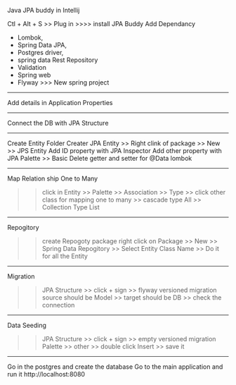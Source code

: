 Java JPA buddy in Intellij

Ctl + Alt + S  >>  Plug in >>>>  install JPA Buddy
Add Dependancy
* Lombok,
* Spring Data JPA,
* Postgres driver,
* spring data Rest Repository
* Validation
* Spring web
* Flyway   >>> New spring project
_________________
Add details in Application Properties
_____________________________
Connect the DB with JPA Structure
________________________________
Create Entity Folder
Creater JPA Entity >> Right clink of package >> New >> JPS Entity
Add ID property with JPA Inspector
Add other property with JPA Palette >> Basic
Delete getter and setter for @Data lombok
________________________________________
Map Relation ship One to Many
>> click in Entity >> Palette >> Association >> Type >> click other class for mapping
>> one to many >> cascade type All >> Collection Type List
____________________________________
Repogitory
>> create Repogoty package
>> right click on Package >> New >> Spring Data Repogitory >> Select Entity
>> Class Name >> 
Do it for all the Entity
_________________________________________
Migration
>> JPA Structure >> click + sign >> flyway versioned migration
>> source should be Model >> target should be DB >> check the connection 
___________________________________________
Data Seeding
>> JPA Structure >> click + sign >> empty versioned migration
>> Palette >> other >> double click Insert >>
>> save it
________________________________________________
Go in the postgres and create the database
Go to the main application and run it 
http://localhost:8080
